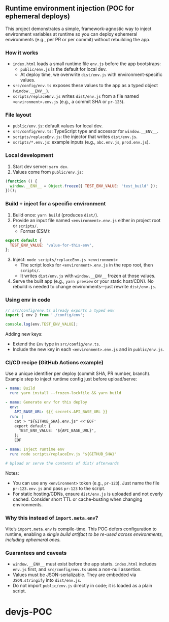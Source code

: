 ## Runtime environment injection (POC for ephemeral deploys)

This project demonstrates a simple, framework-agnostic way to inject environment variables at runtime so you can deploy ephemeral environments (e.g., per PR or per commit) without rebuilding the app.

### How it works

- `index.html` loads a small runtime file `env.js` before the app bootstraps:
  - `public/env.js` is the default for local dev.
  - At deploy time, we overwrite `dist/env.js` with environment-specific values.
- `src/config/env.ts` exposes these values to the app as a typed object (`window.__ENV__`).
- `scripts/replaceEnv.js` writes `dist/env.js` from a file named `<environment>.env.js` (e.g., a commit SHA or `pr-123`).

### File layout

- `public/env.js`: default values for local dev.
- `src/config/env.ts`: TypeScript type and accessor for `window.__ENV__`.
- `scripts/replaceEnv.js`: the injector that writes `dist/env.js`.
- `scripts/*.env.js`: example inputs (e.g., `abc.env.js`, `prod.env.js`).

### Local development

1. Start dev server: `yarn dev`.
2. Values come from `public/env.js`:

```js
(function () {
  window.__ENV__ = Object.freeze({ TEST_ENV_VALUE: 'test_build' });
})();
```

### Build + inject for a specific environment

1. Build once: `yarn build` (produces `dist/`).
2. Provide an input file named `<environment>.env.js` either in project root or `scripts/`.
   - Format (ESM):

```js
export default {
  TEST_ENV_VALUE: 'value-for-this-env',
};
```

3. Inject: `node scripts/replaceEnv.js <environment>`
   - The script looks for `<environment>.env.js` in the repo root, then `scripts/`.
   - It writes `dist/env.js` with `window.__ENV__` frozen at those values.
4. Serve the built app (e.g., `yarn preview` or your static host/CDN). No rebuild is needed to change environments—just rewrite `dist/env.js`.

### Using env in code

```ts
// src/config/env.ts already exports a typed env
import { env } from './config/env';

console.log(env.TEST_ENV_VALUE);
```

Adding new keys:
- Extend the `Env` type in `src/config/env.ts`.
- Include the new key in each `<environment>.env.js` and in `public/env.js`.

### CI/CD recipe (GitHub Actions example)

Use a unique identifier per deploy (commit SHA, PR number, branch). Example step to inject runtime config just before upload/serve:

```yaml
- name: Build
  run: yarn install --frozen-lockfile && yarn build

- name: Generate env for this deploy
  env:
    API_BASE_URL: ${{ secrets.API_BASE_URL }}
  run: |
    cat > "${GITHUB_SHA}.env.js" <<'EOF'
    export default {
      TEST_ENV_VALUE: '${API_BASE_URL}',
    };
    EOF

- name: Inject runtime env
  run: node scripts/replaceEnv.js "${GITHUB_SHA}"

# Upload or serve the contents of dist/ afterwards
```

Notes:
- You can use any `<environment>` token (e.g., `pr-123`). Just name the file `pr-123.env.js` and pass `pr-123` to the script.
- For static hosting/CDNs, ensure `dist/env.js` is uploaded and not overly cached. Consider short TTL or cache-busting when changing environments.

### Why this instead of `import.meta.env`?

Vite’s `import.meta.env` is compile-time. This POC defers configuration to runtime, enabling a *single build artifact to be re-used across environments, including ephemeral ones.*

### Guarantees and caveats

- `window.__ENV__` must exist before the app starts. `index.html` includes `env.js` first, and `src/config/env.ts` uses a non-null assertion.
- Values must be JSON-serializable. They are embedded via `JSON.stringify` into `dist/env.js`.
- Do not import `public/env.js` directly in code; it is loaded as a plain script.

# devjs-POC
